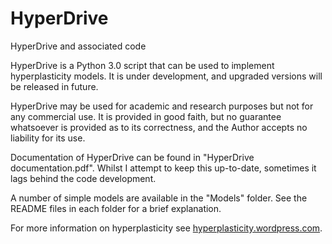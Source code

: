 # HyperDrive
HyperDrive and associated code

HyperDrive is a Python 3.0 script that can be used to implement hyperplasticity models. It is under development, and upgraded versions will be released in future.

HyperDrive may be used for academic and research purposes but not for any commercial use. It is provided in good faith, but no guarantee whatsoever is provided as to its correctness, and the Author accepts no liability for its use.

Documentation of HyperDrive can be found in "HyperDrive documentation.pdf". Whilst I attempt to keep this up-to-date, sometimes it lags behind the code development.

A number of simple models are available in the "Models" folder. See the README files in each folder for a brief explanation. 

For more information on hyperplasticity see [hyperplasticity.wordpress.com](https://hyperplasticity.wordpress.com).
